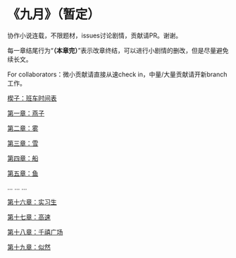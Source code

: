 # 《九月》（暂定）
协作小说连载，不限题材，issues讨论剧情，贡献请PR。谢谢。

每一章结尾行为“**（本章完）**”表示改章终结，可以进行小剧情的删改，但是尽量避免续长文。

For collaborators：微小贡献请直接从速check in，中量/大量贡献请开新branch工作。

[楔子：班车时间表](https://github.com/yidingcn/novel/blob/master/%E6%A5%94%E5%AD%90%EF%BC%9A%E7%8F%AD%E8%BD%A6%E6%97%B6%E9%97%B4%E8%A1%A8.md)

[第一章：燕子](https://github.com/yidingcn/novel/blob/master/%E7%AC%AC%E4%B8%80%E7%AB%A0%EF%BC%9A%E7%87%95%E5%AD%90.md)

[第二章：雾](https://github.com/yidingcn/novel/blob/master/%E7%AC%AC%E4%BA%8C%E7%AB%A0%EF%BC%9A%E9%9B%BE.md)

[第三章：雪](https://github.com/yidingcn/novel/blob/master/%E7%AC%AC%E4%B8%89%E7%AB%A0%EF%BC%9A%E9%9B%AA.md)

[第四章：船](https://github.com/yidingcn/novel/blob/master/%E7%AC%AC%E5%9B%9B%E7%AB%A0%EF%BC%9A%E8%88%B9.md)

[第五章：鱼](https://github.com/yidingcn/novel/blob/master/%E7%AC%AC%E4%BA%94%E7%AB%A0%EF%BC%9A%E9%B1%BC.md)

...
...
...

[第十六章：实习生](https://github.com/yidingcn/novel/blob/master/%E7%AC%AC%E5%8D%81%E5%85%AD%E7%AB%A0%EF%BC%9A%E5%AE%9E%E4%B9%A0%E7%94%9F.md)

[第十七章：高速](https://github.com/yidingcn/novel/blob/master/%E7%AC%AC%E5%8D%81%E4%B8%83%E7%AB%A0%EF%BC%9A%E9%AB%98%E9%80%9F.md)

[第十八章：千禧广场](https://github.com/yidingcn/novel/blob/master/%E7%AC%AC%E5%8D%81%E5%85%AB%E7%AB%A0%EF%BC%9A%E5%8D%83%E7%A6%A7%E5%B9%BF%E5%9C%BA.md)

[第十九章：似然](https://github.com/yidingcn/novel/blob/master/%E7%AC%AC%E5%8D%81%E4%B9%9D%E7%AB%A0%EF%BC%9A%E4%BC%BC%E7%84%B6.md)
